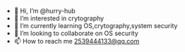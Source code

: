 - 👋 Hi, I’m @hurry-hub
- 👀 I’m interested in crytography
- 🌱 I’m currently learning OS,crytography,system security
- 💞️ I’m looking to collaborate on OS security
- 📫 How to reach me 2539444133@qq.com

<!---
hurry-hub/hurry-hub is a ✨ special ✨ repository because its `README.md` (this file) appears on your GitHub profile.
You can click the Preview link to take a look at your changes.
--->
